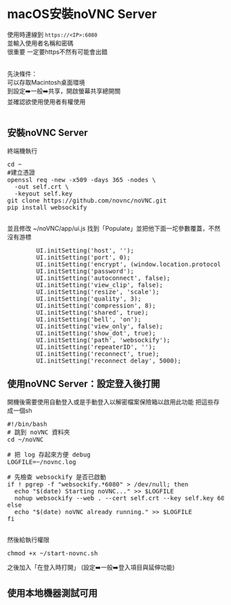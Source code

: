 # macOS安裝noVNC Server
使用時連線到 <code>https://\<IP\>:6080</code><br>
並輸入使用者名稱和密碼<br>
很重要 一定要https不然有可能會出錯<br><br>


先決條件：<br>
可以存取Macintosh桌面環境<br>
到設定➡️一般➡️共享，開啟螢幕共享總開關<br>
並確認欲使用使用者有權使用<br><br>


## 安裝noVNC Server
終端機執行
<pre>
cd ~
#建立憑證
openssl req -new -x509 -days 365 -nodes \
  -out self.crt \
  -keyout self.key
git clone https://github.com/novnc/noVNC.git
pip install websockify
  </pre>
並且修改 ~/noVNC/app/ui.js
找到「Populate」並把他下面一坨參數覆蓋，不然沒有游標
<pre>
        UI.initSetting('host', '');
        UI.initSetting('port', 0);
        UI.initSetting('encrypt', (window.location.protocol === "https:"));
        UI.initSetting('password');
        UI.initSetting('autoconnect', false);
        UI.initSetting('view_clip', false);
        UI.initSetting('resize', 'scale');
        UI.initSetting('quality', 3);
        UI.initSetting('compression', 8);
        UI.initSetting('shared', true);
        UI.initSetting('bell', 'on');
        UI.initSetting('view_only', false);
        UI.initSetting('show_dot', true);
        UI.initSetting('path', 'websockify');
        UI.initSetting('repeaterID', '');
        UI.initSetting('reconnect', true);
        UI.initSetting('reconnect_delay', 5000);
</pre>

## 使用noVNC Server：設定登入後打開
開機後需要使用自動登入或是手動登入以解密檔案保險箱以啟用此功能
把這些存成一個sh
<pre>
#!/bin/bash
# 跳到 noVNC 資料夾
cd ~/noVNC

# 把 log 存起來方便 debug
LOGFILE=~/novnc.log

# 先檢查 websockify 是否已啟動
if ! pgrep -f "websockify.*6080" > /dev/null; then
  echo "$(date) Starting noVNC..." >> $LOGFILE
  nohup websockify --web . --cert self.crt --key self.key 6080 localhost:5900  >> $LOGFILE 2>&1 &
else
  echo "$(date) noVNC already running." >> $LOGFILE
fi
  </pre>
然後給執行權限
<pre>
chmod +x ~/start-novnc.sh
</pre>
之後加入「在登入時打開」
(設定➡️一般➡️登入項目與延伸功能)

## 使用本地機器測試可用


